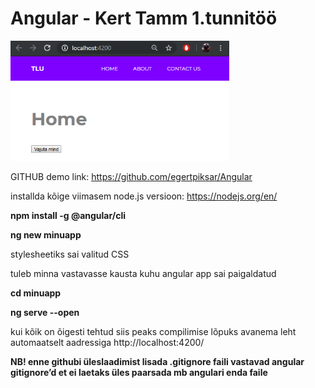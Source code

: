 # Angular - Kert Tamm 1.tunnitöö

<img src="naide1.png" width="350" title="projektipilt1">

GITHUB demo link: https://github.com/egertpiksar/Angular

installda kõige viimasem node.js versioon: https://nodejs.org/en/

**npm install -g @angular/cli**

**ng new minuapp**

stylesheetiks sai valitud CSS

tuleb minna vastavasse kausta kuhu angular app sai paigaldatud

**cd minuapp**

**ng serve --open**

kui kõik on õigesti tehtud siis peaks compilimise lõpuks avanema leht automaatselt aadressiga http://localhost:4200/

**NB! enne githubi üleslaadimist lisada .gitignore faili vastavad angular gitignore’d et ei laetaks üles paarsada mb angulari enda faile**
